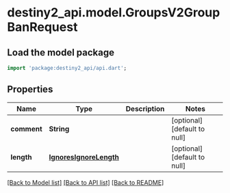 # destiny2_api.model.GroupsV2GroupBanRequest

## Load the model package
```dart
import 'package:destiny2_api/api.dart';
```

## Properties
Name | Type | Description | Notes
------------ | ------------- | ------------- | -------------
**comment** | **String** |  | [optional] [default to null]
**length** | [**IgnoresIgnoreLength**](IgnoresIgnoreLength.md) |  | [optional] [default to null]

[[Back to Model list]](../README.md#documentation-for-models) [[Back to API list]](../README.md#documentation-for-api-endpoints) [[Back to README]](../README.md)



